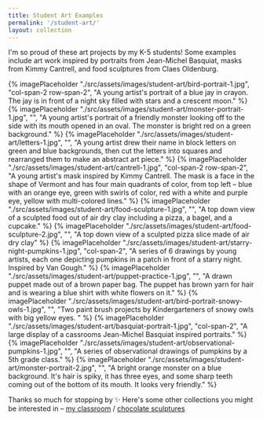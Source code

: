 ```yaml
---
title: Student Art Examples
permalink: '/student-art/'
layout: collection
---
```


I'm so proud of these art projects by my K-5 students! Some examples include art work inspired by portraits from Jean-Michel Basquiat, masks from Kimmy Cantrell, and food sculptures from Claes Oldenburg.

<div class="media-grid">
  {% imagePlaceholder "./src/assets/images/student-art/bird-portrait-1.jpg", "col-span-2 row-span-2", "A young artist's portrait of a blue jay in crayon. The jay is in front of a night sky filled with stars and a crescent moon." %}
  {% imagePlaceholder "./src/assets/images/student-art/monster-portrait-1.jpg", "", "A young artist's portrait of a friendly monster looking off to the side with its mouth opened in an oval. The monster is bright red on a green background." %}
  {% imagePlaceholder "./src/assets/images/student-art/letters-1.jpg", "", "A young artist drew their name in block letters on green and blue backgrounds, then cut the letters into squares and rearranged them to make an abstract art piece." %}
  {% imagePlaceholder "./src/assets/images/student-art/cantrell-1.jpg", "col-span-2 row-span-2", "A young artist's mask inspired by Kimmy Cantrell. The mask is a face in the shape of Vermont and has four main quadrants of color, from top left – blue with an orange eye, green with swirls of color, red with a white and purple eye, yellow with multi-colored lines." %}
  {% imagePlaceholder "./src/assets/images/student-art/food-sculpture-1.jpg", "", "A top down view of a sculpted food out of air dry clay including a pizza, a bagel, and a cupcake." %}
  {% imagePlaceholder "./src/assets/images/student-art/food-sculpture-2.jpg", "", "A top down view of a sculpted pizza slice made of air dry clay" %}
  {% imagePlaceholder "./src/assets/images/student-art/starry-night-pumpkins-1.jpg", "col-span-2", "A series of 6 drawings by young artists, each one depicting pumpkins in a patch in front of a starry night. Inspired by Van Gough." %}
  {% imagePlaceholder "./src/assets/images/student-art/puppet-practice-1.jpg", "", "A drawn puppet made out of a brown paper bag. The puppet has brown yarn for hair and is wearing a blue shirt with white flowers on it." %}
  {% imagePlaceholder "./src/assets/images/student-art/bird-portrait-snowy-owls-1.jpg", "", "Two paint brush projects by Kindergarteners of snowy owls with big yellow eyes. " %}
  {% imagePlaceholder "./src/assets/images/student-art/basquiat-portrait-1.jpg", "col-span-2", "A large display of a cassrooms Jean-Michel Basquiat inspired portraits." %}
  {% imagePlaceholder "./src/assets/images/student-art/observational-pumpkins-1.jpg", "", "A series of observational drawings of pumpkins by a 5th grade class." %}
  {% imagePlaceholder "./src/assets/images/student-art/monster-portrait-2.jpg", "", "A bright orange monster on a blue background. It's hair is spiky, it has three eyes, and some sharp teeth coming out of the bottom of its mouth. It looks very friendly." %}
</div>

Thanks so much for stopping by ✨ Here's some other collections you might be interested in&nbsp;&#8211;&nbsp;[my classroom](/classroom/) / [chocolate sculptures](/chocolate/)